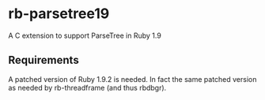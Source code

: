 # rb-parsetree19

A C extension to support ParseTree in Ruby 1.9

## Requirements

A patched version of Ruby 1.9.2 is needed. In fact the same patched version
as needed by rb-threadframe (and thus rbdbgr).
